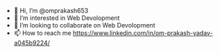 - 👋 Hi, I’m @omprakash653
- 👀 I’m interested in Web Devolopment
- 💞️ I’m looking to collaborate on Web Devolopment
- 📫 How to reach me https://www.linkedin.com/in/om-prakash-yadav-a045b9224/

<!---
omprakash653/omprakash653 is a ✨ special ✨ repository because its `README.md` (this file) appears on your GitHub profile.
You can click the Preview link to take a look at your changes.
--->
